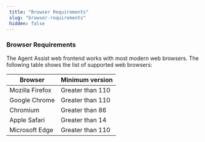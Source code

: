 ```yaml
---
 title: "Browser Requirements" 
 slug: "browser-requirements" 
 hidden: false 
---
```


### Browser Requirements

The Agent Assist web frontend works with most modern web browsers. The following table shows the list of supported web browsers:

| Browser         | Minimum version  |
| --------------- | ---------------- |
| Mozilla Firefox | Greater than 110 |
| Google Chrome   | Greater than 110 |
| Chromium        | Greater than 86  |
| Apple Safari    | Greater than 14  |
| Microsoft Edge  | Greater than 110 |
